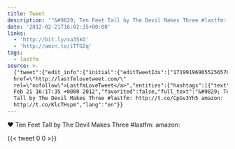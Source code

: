 ```yaml
---
title: Tweet
description: '"&#9829; Ten Feet Tall by The Devil Makes Three #lastfm:  amazon: "'
date: '2012-02-21T16:02:35+00:00'
links:
  - 'http://bit.ly/xa3SkO'
  - 'http://amzn.to/iTTG2q'
tags:
  - lastfm
source: >-
  {"tweet":{"edit_info":{"initial":{"editTweetIds":["171991969055256576"],"editableUntil":"2012-02-21T17:17:35.536Z","editsRemaining":"5","isEditEligible":true}},"retweeted":false,"source":"<a
  href=\"http://lastfmlovetweet.com/\"
  rel=\"nofollow\">LastfmLoveTweet</a>","entities":{"hashtags":[{"text":"lastfm","indices":["47","54"]}],"symbols":[],"user_mentions":[],"urls":[{"url":"http://t.co/CpGv3Yh5","expanded_url":"http://bit.ly/xa3SkO","display_url":"bit.ly/xa3SkO","indices":["56","76"]},{"url":"http://t.co/KlcTHspm","expanded_url":"http://amzn.to/iTTG2q","display_url":"amzn.to/iTTG2q","indices":["85","105"]}]},"display_text_range":["0","105"],"favorite_count":"0","id_str":"171991969055256576","truncated":false,"retweet_count":"0","id":"171991969055256576","possibly_sensitive":false,"created_at":"Tue
  Feb 21 16:17:35 +0000 2012","favorited":false,"full_text":"&#9829; Ten Feet
  Tall by The Devil Makes Three #lastfm: http://t.co/CpGv3Yh5 amazon:
  http://t.co/KlcTHspm","lang":"en"}}
---
```

&#9829; Ten Feet Tall by The Devil Makes Three #lastfm:  amazon: 
    
{{< tweet 0 0 >}}
    

